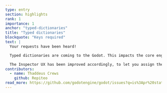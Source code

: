 ```yaml
---
type: entry
section: highlights
rank: 1
importance: 1
anchor: "typed-dictionaries"
title: "Typed dictionaries"
blockquote: "Keys required"
text: |
  Your requests have been heard!

  Typed dictionaries are coming to the Godot. This impacts the core engine, GDScript, and all other scripting languages when interfacing with Godot's Dictionary type.

  The Inspector UX has been improved accordingly, to let you assign the right keys and values directly in the editor.
contributors:
  - name: Thaddeus Crews
    github: Repiteo
read_more: https://github.com/godotengine/godot/issues?q=is%3Apr%20state%3Amerged%2078656%2070096%20
---
```

